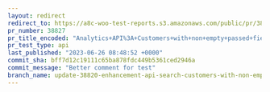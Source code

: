 ```yaml
---
layout: redirect
redirect_to: https://a8c-woo-test-reports.s3.amazonaws.com/public/pr/38827/api/index.html
pr_number: 38827
pr_title_encoded: "Analytics+API%3A+Customers+with+non+empty+passed+field+as+parameter"
pr_test_type: api
last_published: "2023-06-26 08:48:52 +0000"
commit_sha: bff7d12c19111c65ba878fdc449b5361ced2946a
commit_message: "Better comment for test"
branch_name: update-38820-enhancement-api-search-customers-with-non-empty-email-or-name-or-address
---
```

